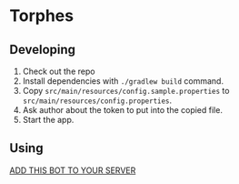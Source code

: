# Torphes

## Developing

1. Check out the repo
2. Install dependencies with `./gradlew build` command.
3. Copy `src/main/resources/config.sample.properties` to `src/main/resources/config.properties`.
4. Ask author about the token to put into the copied file.
5. Start the app.

## Using

[ADD THIS BOT TO YOUR SERVER](https://discord.com/api/oauth2/authorize?client_id=606928324970938389&permissions=3072&scope=bot%20applications.commands)
